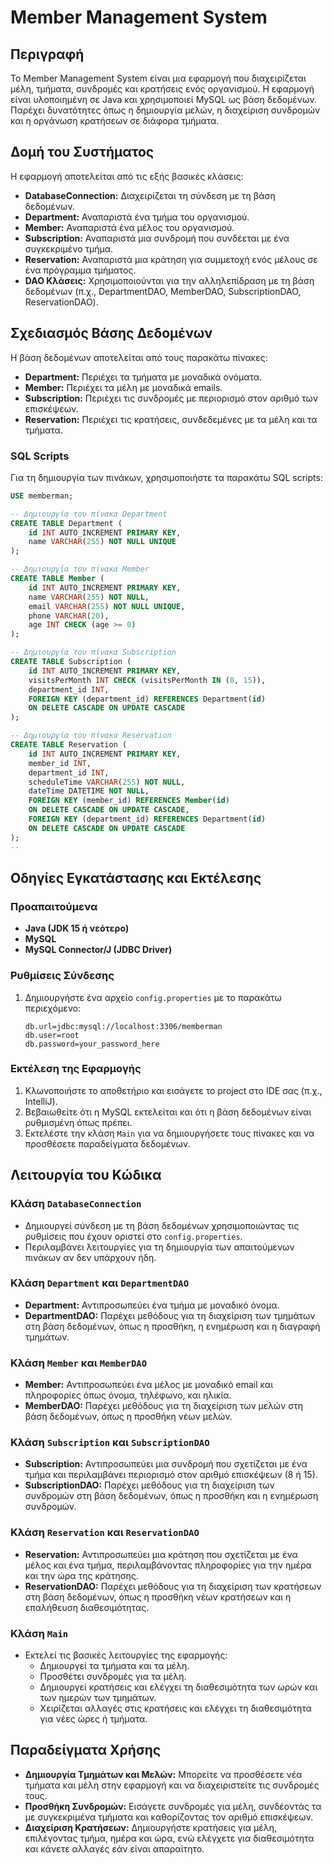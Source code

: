 # Member Management System

## Περιγραφή
Το Member Management System είναι μια εφαρμογή που διαχειρίζεται μέλη, τμήματα, συνδρομές και κρατήσεις ενός οργανισμού. Η εφαρμογή είναι υλοποιημένη σε Java και χρησιμοποιεί MySQL ως βάση δεδομένων. Παρέχει δυνατότητες όπως η δημιουργία μελών, η διαχείριση συνδρομών και η οργάνωση κρατήσεων σε διάφορα τμήματα.

## Δομή του Συστήματος
Η εφαρμογή αποτελείται από τις εξής βασικές κλάσεις:
- **DatabaseConnection:** Διαχειρίζεται τη σύνδεση με τη βάση δεδομένων.
- **Department:** Αναπαριστά ένα τμήμα του οργανισμού.
- **Member:** Αναπαριστά ένα μέλος του οργανισμού.
- **Subscription:** Αναπαριστά μια συνδρομή που συνδέεται με ένα συγκεκριμένο τμήμα.
- **Reservation:** Αναπαριστά μια κράτηση για συμμετοχή ενός μέλους σε ένα πρόγραμμα τμήματος.
- **DAO Κλάσεις:** Χρησιμοποιούνται για την αλληλεπίδραση με τη βάση δεδομένων (π.χ., DepartmentDAO, MemberDAO, SubscriptionDAO, ReservationDAO).

## Σχεδιασμός Βάσης Δεδομένων
Η βάση δεδομένων αποτελείται από τους παρακάτω πίνακες:
- **Department:** Περιέχει τα τμήματα με μοναδικά ονόματα.
- **Member:** Περιέχει τα μέλη με μοναδικά emails.
- **Subscription:** Περιέχει τις συνδρομές με περιορισμό στον αριθμό των επισκέψεων.
- **Reservation:** Περιέχει τις κρατήσεις, συνδεδεμένες με τα μέλη και τα τμήματα.

### SQL Scripts
Για τη δημιουργία των πινάκων, χρησιμοποιήστε τα παρακάτω SQL scripts:

```sql
USE memberman;

-- Δημιουργία του πίνακα Department
CREATE TABLE Department (
    id INT AUTO_INCREMENT PRIMARY KEY,
    name VARCHAR(255) NOT NULL UNIQUE
);

-- Δημιουργία του πίνακα Member
CREATE TABLE Member (
    id INT AUTO_INCREMENT PRIMARY KEY,
    name VARCHAR(255) NOT NULL,
    email VARCHAR(255) NOT NULL UNIQUE,
    phone VARCHAR(20),
    age INT CHECK (age >= 0)
);

-- Δημιουργία του πίνακα Subscription
CREATE TABLE Subscription (
    id INT AUTO_INCREMENT PRIMARY KEY,
    visitsPerMonth INT CHECK (visitsPerMonth IN (8, 15)),
    department_id INT,
    FOREIGN KEY (department_id) REFERENCES Department(id)
    ON DELETE CASCADE ON UPDATE CASCADE
);

-- Δημιουργία του πίνακα Reservation
CREATE TABLE Reservation (
    id INT AUTO_INCREMENT PRIMARY KEY,
    member_id INT,
    department_id INT,
    scheduleTime VARCHAR(255) NOT NULL,
    dateTime DATETIME NOT NULL,
    FOREIGN KEY (member_id) REFERENCES Member(id)
    ON DELETE CASCADE ON UPDATE CASCADE,
    FOREIGN KEY (department_id) REFERENCES Department(id)
    ON DELETE CASCADE ON UPDATE CASCADE
);
--

```
## Οδηγίες Εγκατάστασης και Εκτέλεσης

### Προαπαιτούμενα
- **Java (JDK 15 ή νεότερο)**
- **MySQL**
- **MySQL Connector/J (JDBC Driver)**

### Ρυθμίσεις Σύνδεσης
1. Δημιουργήστε ένα αρχείο `config.properties` με το παρακάτω περιεχόμενο:
    ```properties
    db.url=jdbc:mysql://localhost:3306/memberman
    db.user=root
    db.password=your_password_here
    ```

### Εκτέλεση της Εφαρμογής
1. Κλωνοποιήστε το αποθετήριο και εισάγετε το project στο IDE σας (π.χ., IntelliJ).
2. Βεβαιωθείτε ότι η MySQL εκτελείται και ότι η βάση δεδομένων είναι ρυθμισμένη όπως πρέπει.
3. Εκτελέστε την κλάση `Main` για να δημιουργήσετε τους πίνακες και να προσθέσετε παραδείγματα δεδομένων.

## Λειτουργία του Κώδικα

### Κλάση `DatabaseConnection`
- Δημιουργεί σύνδεση με τη βάση δεδομένων χρησιμοποιώντας τις ρυθμίσεις που έχουν οριστεί στο `config.properties`.
- Περιλαμβάνει λειτουργίες για τη δημιουργία των απαιτούμενων πινάκων αν δεν υπάρχουν ήδη.

### Κλάση `Department` και `DepartmentDAO`
- **Department:** Αντιπροσωπεύει ένα τμήμα με μοναδικό όνομα.
- **DepartmentDAO:** Παρέχει μεθόδους για τη διαχείριση των τμημάτων στη βάση δεδομένων, όπως η προσθήκη, η ενημέρωση και η διαγραφή τμημάτων.

### Κλάση `Member` και `MemberDAO`
- **Member:** Αντιπροσωπεύει ένα μέλος με μοναδικό email και πληροφορίες όπως όνομα, τηλέφωνο, και ηλικία.
- **MemberDAO:** Παρέχει μεθόδους για τη διαχείριση των μελών στη βάση δεδομένων, όπως η προσθήκη νέων μελών.

### Κλάση `Subscription` και `SubscriptionDAO`
- **Subscription:** Αντιπροσωπεύει μια συνδρομή που σχετίζεται με ένα τμήμα και περιλαμβάνει περιορισμό στον αριθμό επισκέψεων (8 ή 15).
- **SubscriptionDAO:** Παρέχει μεθόδους για τη διαχείριση των συνδρομών στη βάση δεδομένων, όπως η προσθήκη και η ενημέρωση συνδρομών.

### Κλάση `Reservation` και `ReservationDAO`
- **Reservation:** Αντιπροσωπεύει μια κράτηση που σχετίζεται με ένα μέλος και ένα τμήμα, περιλαμβάνοντας πληροφορίες για την ημέρα και την ώρα της κράτησης.
- **ReservationDAO:** Παρέχει μεθόδους για τη διαχείριση των κρατήσεων στη βάση δεδομένων, όπως η προσθήκη νέων κρατήσεων και η επαλήθευση διαθεσιμότητας.

### Κλάση `Main`
- Εκτελεί τις βασικές λειτουργίες της εφαρμογής:
    - Δημιουργεί τα τμήματα και τα μέλη.
    - Προσθέτει συνδρομές για τα μέλη.
    - Δημιουργεί κρατήσεις και ελέγχει τη διαθεσιμότητα των ωρών και των ημερών των τμημάτων.
    - Χειρίζεται αλλαγές στις κρατήσεις και ελέγχει τη διαθεσιμότητα για νέες ώρες ή τμήματα.

## Παραδείγματα Χρήσης
- **Δημιουργία Τμημάτων και Μελών:** Μπορείτε να προσθέσετε νέα τμήματα και μέλη στην εφαρμογή και να διαχειριστείτε τις συνδρομές τους.
- **Προσθήκη Συνδρομών:** Εισάγετε συνδρομές για μέλη, συνδέοντάς τα με συγκεκριμένα τμήματα και καθορίζοντας τον αριθμό επισκέψεων.
- **Διαχείριση Κρατήσεων:** Δημιουργήστε κρατήσεις για μέλη, επιλέγοντας τμήμα, ημέρα και ώρα, ενώ ελέγχετε για διαθεσιμότητα και κάνετε αλλαγές εάν είναι απαραίτητο.
  